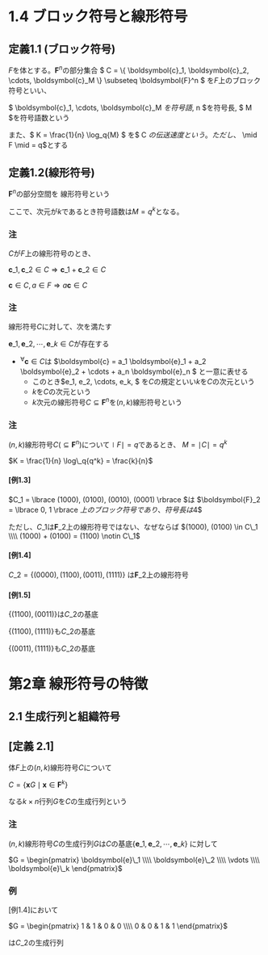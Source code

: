# 1.4 ブロック符号と線形符号
## 定義1.1 (ブロック符号)
$F$を体とする。$\boldsymbol{F}^n$の部分集合
$ C = \\{ \boldsymbol{c}\_1, \boldsymbol{c}\_2, \cdots, \boldsymbol{c}\_M \\} \subseteq \boldsymbol{F}^n $
を$F$上のブロック符号といい、

$ \boldsymbol{c}\_1, \cdots, \boldsymbol{c}\_M $を符号語,$ n $を符号長, $ M $を符号語数という

また、$ K = \frac{1}{n} \log\_q{M} $ を$ C $の伝送速度という。ただし、$ \mid F \mid = q$とする

## 定義1.2(線形符号)
$\boldsymbol{F}^n$の部分空間を 線形符号という

ここで、次元が$k$であるとき符号語数は$M = q^k$となる。

### 注
$C$が$F$上の線形符号のとき、

$\boldsymbol{c}\_1, \boldsymbol{c}\_2 \in C \Rightarrow \boldsymbol{c}\_1 + \boldsymbol{c}\_2 \in C$

$\boldsymbol{c} \in C, a \in F \Rightarrow a \boldsymbol{c} \in C$

### 注
線形符号$C$に対して、次を満たす

$\boldsymbol{e}\_1, \boldsymbol{e}\_2, \cdots, \boldsymbol{e}\_k \in C$が存在する

- ${}^\forall \boldsymbol{c} \in C$は
  $\boldsymbol{c} = a\_1 \boldsymbol{e}\_1 + a\_2 \boldsymbol{e}\_2 + \cdots + a\_n \boldsymbol{e}\_n $ 
  と一意に表せる
  - このとき$e\_1, e\_2, \cdots, e\_k, $ を$C$の規定といい$k$を$C$の次元という
  - $k$を$C$の次元という
  - $k$次元の線形符号$C \subseteq \boldsymbol{F}^n$を$(n,k)$線形符号という

### 注
$(n,k)$線形符号$C(\subseteq \boldsymbol{F}^n)$について$\mid F \mid = q$であるとき、
$M = \mid C \mid = q^k$

$K = \frac{1}{n} \log\_q{q^k} = \frac{k}{n}$

#### [例1.3]
$C\_1 = \lbrace (1000), (0100), (0010), (0001) \rbrace $は
$\boldsymbol{F}\_2 = \lbrace 0, 1 \rbrace $上のブロック符号であり、符号長は$4$

ただし、$C\_1$は$\boldsymbol{F}\_2$上の線形符号ではない、なぜならば
$(1000), (0100) \in C\_1 \\\\ (1000) + (0100) = (1100) \notin C\_1$

#### [例1.4]
$C\_2 = \lbrace (0000),(1100),(0011),(1111) \rbrace$
は$\boldsymbol{F}\_2$上の線形符号

#### [例1.5]
$\lbrace (1100), (0011) \rbrace$は$C\_2$の基底

$\lbrace (1100), (1111) \rbrace$も$C\_2$の基底

$\lbrace (0011), (1111) \rbrace$も$C\_2$の基底

# 第2章 線形符号の特徴
## 2.1 生成行列と組織符号
## [定義 2.1]
体$F$上の$(n,k)$線形符号$C$について

$C = \lbrace \boldsymbol{x} G \mid \boldsymbol{x} \in \boldsymbol{F}^k \rbrace$

なる$k \times n$行列$G$を$C$の生成行列という

### 注
$(n,k)$線形符号$C$の生成行列$G$は$C$の基底$\lbrace \boldsymbol{e}\_1, \boldsymbol{e}\_2, \cdots , \boldsymbol{e}\_k \rbrace$
に対して

$G = \begin{pmatrix}
     \boldsymbol{e}\_1 \\\\
     \boldsymbol{e}\_2 \\\\
     \vdots \\\\
     \boldsymbol{e}\_k
     \end{pmatrix}$

### 例
[例1.4]において

$G = \begin{pmatrix}
     1 & 1 & 0 & 0 \\\\
     0 & 0 & 1 & 1 
     \end{pmatrix}$

は$C\_2$の生成行列
